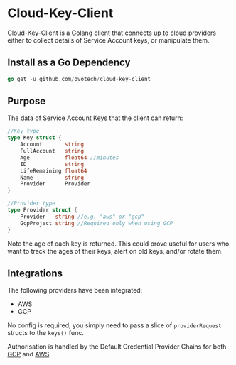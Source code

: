 # Cloud-Key-Client

Cloud-Key-Client is a Golang client that connects up to cloud providers either
to collect details of Service Account keys, or manipulate them.


## Install as a Go Dependency

```go
go get -u github.com/ovotech/cloud-key-client
```


## Purpose

The data of Service Account Keys that the client can return:

```go
//Key type
type Key struct {
	Account       string
	FullAccount   string
	Age           float64 //minutes
	ID            string
	LifeRemaining float64
	Name          string
	Provider      Provider
}

//Provider type
type Provider struct {
	Provider   string //e.g. "aws" or "gcp"
	GcpProject string //Required only when using GCP
}
```

Note the age of each key is returned. This could prove useful for users who want
to track the ages of their keys, alert on old keys, and/or rotate them.


## Integrations

The following providers have been integrated:

* AWS
* GCP

No config is required, you simply need to pass a slice of `providerRequest`
structs to the `keys()` func.

Authorisation is handled by the Default Credential Provider Chains for both
[GCP](https://cloud.google.com/docs/authentication/production#auth-cloud-implicit-go) and [AWS](https://docs.aws.amazon.com/sdk-for-java/v1/developer-guide/credentials.html#credentials-default).

